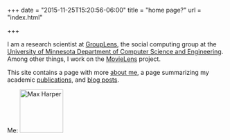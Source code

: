 +++
date = "2015-11-25T15:20:56-06:00"
title = "home page?"
url = "index.html"

+++

I am a research scientist at [GroupLens](http://grouplens.org),
the social computing group at the [University of Minnesota
Department of Computer Science and Engineering](http://www.cs.umn.edu).
Among other things, I work on the [MovieLens](http://movielens.org) project.

This site contains a page with more [about me](/about/), a page summarizing
my academic [publications](/publications/), and [blog posts](/post/).

Me: <img src="/max.jpg" alt="Max Harper" width="100">
